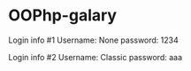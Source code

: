 # OOPhp-galary

Login info #1
Username: None
password: 1234

Login info #2
Username: Classic
password: aaa
